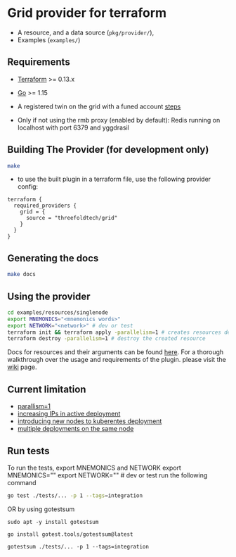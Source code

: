 # Grid provider for terraform
 - A resource, and a data source (`pkg/provider/`),
 - Examples (`examples/`) 
## Requirements

-	[Terraform](https://www.terraform.io/downloads.html) >= 0.13.x
-	[Go](https://golang.org/doc/install) >= 1.15
-   A registered twin on the grid with a funed account [steps](https://library.threefold.me/info/threefold#/manual_tfgrid3/threefold__grid3_get_started)

- Only if not using the rmb proxy (enabled by default): Redis running on localhost with port 6379 and yggdrasil

## Building The Provider (for development only)

```bash
make
```

- to use the built plugin in a terraform file, use the following provider config:
```
terraform {
  required_providers {
    grid = {
      source = "threefoldtech/grid"
    }
  }
}
```
## Generating the docs
```bash
make docs
```

## Using the provider
```bash
cd examples/resources/singlenode
export MNEMONICS="<mnemonics words>"
export NETWORK="<network>" # dev or test
terraform init && terraform apply -parallelism=1 # creates resources defined in main.tf
terraform destroy -parallelism=1 # destroy the created resource
```
Docs for resources and their arguments can be found [here](docs). For a thorough walkthrough over the usage and requirements of the plugin. please visit the [wiki](https://library.threefold.me/info/threefold#/manual_tfgrid3/manual3_iac/grid3_terraform/threefold__grid3_terraform_home) page.
## Current limitation

- [parallism=1](https://github.com/threefoldtech/terraform-provider-grid/issues/12)
- [increasing IPs in active deployment](https://github.com/threefoldtech/terraform-provider-grid/issues/15)
- [introducing new nodes to kuberentes deployment](https://github.com/threefoldtech/terraform-provider-grid/issues/13)
- [multiple deployments on the same node](https://github.com/threefoldtech/terraform-provider-grid/issues/11)


## Run tests
To run the tests, export MNEMONICS and NETWORK
export MNEMONICS="<mnemonics words>"
export NETWORK="<network>" # dev or test
run the following command
```bash
go test ./tests/... -p 1 --tags=integration
```
OR by using gotestsum
```
sudo apt -y install gotestsum

go install gotest.tools/gotestsum@latest

gotestsum ./tests/... -p 1 --tags=integration
```
